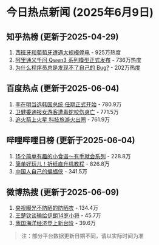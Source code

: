 # 今日热点新闻 (2025年6月9日)

## 知乎热榜 (更新于2025-04-29)
1. [西班牙和葡萄牙遭遇大规模停电](https://www.zhihu.com/question/1900286031774843467) - 925万热度  
2. [阿里通义千问 Qwen3 系列模型正式发布](https://www.zhihu.com/question/1900300358229652607) - 736万热度  
3. [为什么程序员总是发现不了自己的 Bug?](https://www.zhihu.com/question/587995936) - 202万热度

## 百度热点 (更新于2025-06-04)
1. [李在明当选韩国总统 任期正式开始](https://www.baidu.com/s?ie=UTF-8&wd=李在明当选韩国总统+任期正式开始) - 780.9万  
2. [卫健委通报女游客遭毒蛇咬伤身亡](https://www.baidu.com/s?ie=UTF-8&wd=卫健委通报女游客遭毒蛇咬伤身亡) - 771.5万  
3. [追火箭上火星 科技旅游火出圈](https://www.baidu.com/s?ie=UTF-8&wd=追火箭上火星+科技旅游火出圈) - 761.9万

## 哔哩哔哩日榜 (更新于2025-06-04)
1. [15个简单有趣的小食谱～有手就会系列](https://b23.tv/BV1U97HzqEGt) - 228.8万  
2. [简单好玩儿！折纸直升机教程](https://b23.tv/BV1a473zLExH) - 826.8万  
3. [中国人自己的蝙蝠侠](https://b23.tv/BV1MA7Kz4EPh) - 341.5万

## 微博热搜 (更新于2025-06-09)
1. [央视曝光不防晒的防晒衣](https://s.weibo.com/weibo?q=%23央视曝光不防晒的防晒衣%23) - 134.4万  
2. [王楚钦谈输给伊朗14岁小将](https://s.weibo.com/weibo?q=%23王楚钦谈输给伊朗14岁小将%23) - 45.7万  
3. [我国海洋经济登上新台阶](https://s.weibo.com/weibo?q=%23我国海洋经济登上新台阶%23) - 39.6万

> 注：部分平台数据更新日期不同，请以实际时间为准
